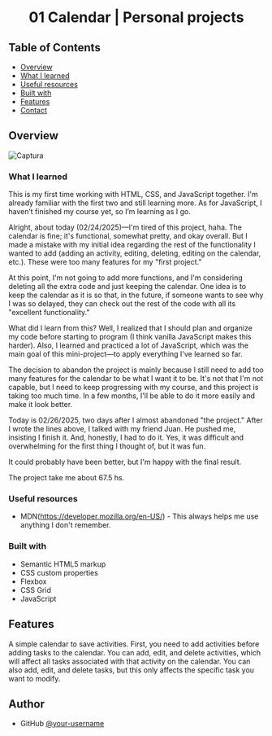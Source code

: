 <h1 align="center">01 Calendar | Personal projects</h1>

## Table of Contents

- [Overview](#overview)
- [What I learned](#what-i-learned)
- [Useful resources](#useful-resources)
- [Built with](#built-with)
- [Features](#features)
- [Contact](#contact)

## Overview

![Captura](https://github.com/user-attachments/assets/7e8b3bd4-955d-4e91-8eb3-575fb3aa6c45)

### What I learned

This is my first time working with HTML, CSS, and JavaScript together. I'm already familiar with the first two and still learning more. As for JavaScript, I haven’t finished my course yet, so I’m learning as I go.

Alright, about today (02/24/2025)—I'm tired of this project, haha. The calendar is fine; it's functional, somewhat pretty, and okay overall. But I made a mistake with my initial idea regarding the rest of the functionality I wanted to add (adding an activity, editing, deleting, editing on the calendar, etc.). These were too many features for my "first project."

At this point, I'm not going to add more functions, and I'm considering deleting all the extra code and just keeping the calendar. One idea is to keep the calendar as it is so that, in the future, if someone wants to see why I was so delayed, they can check out the rest of the code with all its "excellent functionality."

What did I learn from this? Well, I realized that I should plan and organize my code before starting to program (I think vanilla JavaScript makes this harder). Also, I learned and practiced a lot of JavaScript, which was the main goal of this mini-project—to apply everything I've learned so far.

The decision to abandon the project is mainly because I still need to add too many features for the calendar to be what I want it to be. It's not that I'm not capable, but I need to keep progressing with my course, and this project is taking too much time. In a few months, I'll be able to do it more easily and make it look better.

Today is 02/26/2025, two days after I almost abandoned "the project." After I wrote the lines above, I talked with my friend Juan. He pushed me, insisting I finish it. And, honestly, I had to do it. Yes, it was difficult and overwhelming for the first thing I thought of, but it was fun.

It could probably have been better, but I'm happy with the final result.

The project take me about 67.5 hs.

### Useful resources

- MDN(https://developer.mozilla.org/en-US/) - This always helps me use anything I don't remember.

### Built with

- Semantic HTML5 markup
- CSS custom properties
- Flexbox
- CSS Grid
- JavaScript

## Features

A simple calendar to save activities.
First, you need to add activities before adding tasks to the calendar.
You can add, edit, and delete activities, which will affect all tasks associated with that activity on the calendar.
You can also add, edit, and delete tasks, but this only affects the specific task you want to modify.

## Author

- GitHub [@your-username](https://github.com/EmiLeale)
